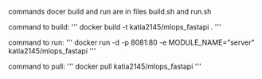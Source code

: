 commands docer build and run are in files build.sh and run.sh

command to build:
 '''
  docker build -t katia2145/mlops_fastapi .
 '''

command to run:
 '''
  docker run -d -p 8081:80 -e MODULE_NAME="server" katia2145/mlops_fastapi
 '''

command to pull:
'''
  docker pull katia2145/mlops_fastapi
'''
